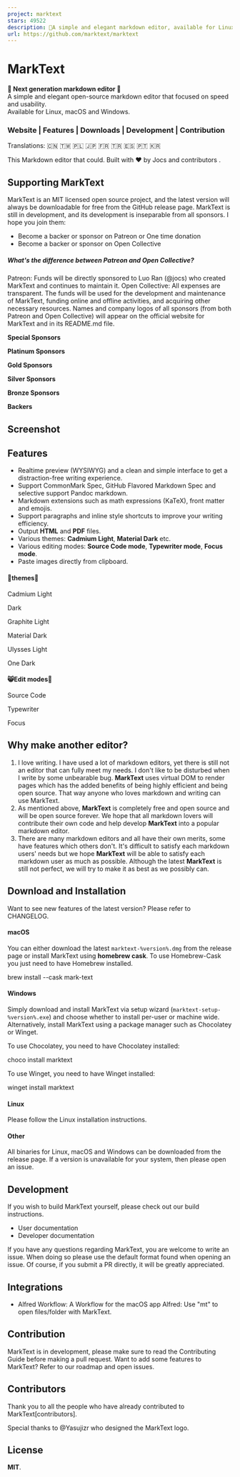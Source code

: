 ```yaml
---
project: marktext
stars: 49522
description: 📝A simple and elegant markdown editor, available for Linux, macOS and Windows.
url: https://github.com/marktext/marktext
---
```


MarkText
========

**🔆 Next generation markdown editor 🌙**  
A simple and elegant open-source markdown editor that focused on speed and usability.  
Available for Linux, macOS and Windows.

  

### Website | Features | Downloads | Development | Contribution

Translations: 🇨🇳 🇹🇼 🇵🇱 🇯🇵 🇫🇷 🇹🇷 🇪🇸 🇵🇹 🇰🇷

This Markdown editor that could. Built with ❤︎ by Jocs and contributors .

  

Supporting MarkText
-------------------

MarkText is an MIT licensed open source project, and the latest version will always be downloadable for free from the GitHub release page. MarkText is still in development, and its development is inseparable from all sponsors. I hope you join them:

-   Become a backer or sponsor on Patreon or One time donation
-   Become a backer or sponsor on Open Collective

##### What's the difference between Patreon and Open Collective?

Patreon: Funds will be directly sponsored to Luo Ran (@jocs) who created MarkText and continues to maintain it. Open Collective: All expenses are transparent. The funds will be used for the development and maintenance of MarkText, funding online and offline activities, and acquiring other necessary resources. Names and company logos of all sponsors (from both Patreon and Open Collective) will appear on the official website for MarkText and in its README.md file.

**Special Sponsors**

**Platinum Sponsors**

**Gold Sponsors**

**Silver Sponsors**

**Bronze Sponsors**

**Backers**

Screenshot
----------

Features
--------

-   Realtime preview (WYSIWYG) and a clean and simple interface to get a distraction-free writing experience.
-   Support CommonMark Spec, GitHub Flavored Markdown Spec and selective support Pandoc markdown.
-   Markdown extensions such as math expressions (KaTeX), front matter and emojis.
-   Support paragraphs and inline style shortcuts to improve your writing efficiency.
-   Output **HTML** and **PDF** files.
-   Various themes: **Cadmium Light**, **Material Dark** etc.
-   Various editing modes: **Source Code mode**, **Typewriter mode**, **Focus mode**.
-   Paste images directly from clipboard.

#### 🌙themes🔆

Cadmium Light

Dark

Graphite Light

Material Dark

Ulysses Light

One Dark

#### 😸Edit modes🐶

Source Code

Typewriter

Focus

Why make another editor?
------------------------

1.  I love writing. I have used a lot of markdown editors, yet there is still not an editor that can fully meet my needs. I don't like to be disturbed when I write by some unbearable bug. **MarkText** uses virtual DOM to render pages which has the added benefits of being highly efficient and being open source. That way anyone who loves markdown and writing can use MarkText.
2.  As mentioned above, **MarkText** is completely free and open source and will be open source forever. We hope that all markdown lovers will contribute their own code and help develop **MarkText** into a popular markdown editor.
3.  There are many markdown editors and all have their own merits, some have features which others don't. It's difficult to satisfy each markdown users' needs but we hope **MarkText** will be able to satisfy each markdown user as much as possible. Although the latest **MarkText** is still not perfect, we will try to make it as best as we possibly can.

Download and Installation
-------------------------

Want to see new features of the latest version? Please refer to CHANGELOG.

#### macOS

You can either download the latest `marktext-%version%.dmg` from the release page or install MarkText using **homebrew cask**. To use Homebrew-Cask you just need to have Homebrew installed.

brew install --cask mark-text

#### Windows

Simply download and install MarkText via setup wizard (`marktext-setup-%version%.exe`) and choose whether to install per-user or machine wide. Alternatively, install MarkText using a package manager such as Chocolatey or Winget.

To use Chocolatey, you need to have Chocolatey installed:

choco install marktext

To use Winget, you need to have Winget installed:

winget install marktext

#### Linux

Please follow the Linux installation instructions.

#### Other

All binaries for Linux, macOS and Windows can be downloaded from the release page. If a version is unavailable for your system, then please open an issue.

Development
-----------

If you wish to build MarkText yourself, please check out our build instructions.

-   User documentation
-   Developer documentation

If you have any questions regarding MarkText, you are welcome to write an issue. When doing so please use the default format found when opening an issue. Of course, if you submit a PR directly, it will be greatly appreciated.

Integrations
------------

-   Alfred Workflow: A Workflow for the macOS app Alfred: Use "mt" to open files/folder with MarkText.

Contribution
------------

MarkText is in development, please make sure to read the Contributing Guide before making a pull request. Want to add some features to MarkText? Refer to our roadmap and open issues.

Contributors
------------

Thank you to all the people who have already contributed to MarkText\[contributors\].

Special thanks to @Yasujizr who designed the MarkText logo.

License
-------

**MIT**.

